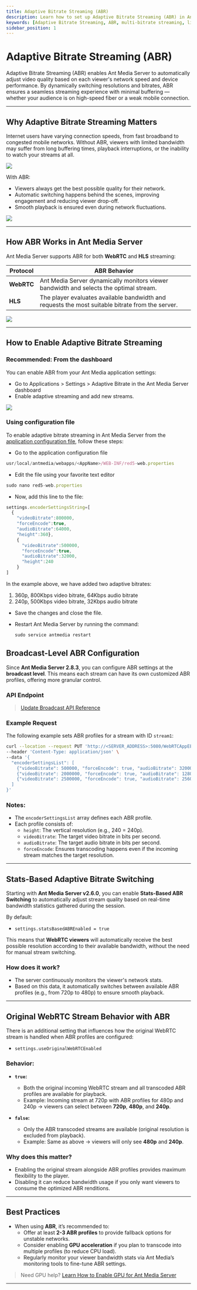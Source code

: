 ```yaml
---
title: Adaptive Bitrate Streaming (ABR)
description: Learn how to set up Adaptive Bitrate Streaming (ABR) in Ant Media Server using the REST API. Provide a smooth playback experience for all users, regardless of their network conditions.
keywords: [Adaptive Bitrate Streaming, ABR, multi-bitrate streaming, live stream quality switching, Ant Media Server API, Ant Media Server ABR setup, WebRTC ABR, HLS ABR]
sidebar_position: 1
---
```


# Adaptive Bitrate Streaming (ABR)

Adaptive Bitrate Streaming (ABR) enables Ant Media Server to automatically adjust video quality based on each viewer's network speed and device performance. By dynamically switching resolutions and bitrates, ABR ensures a seamless streaming experience with minimal buffering — whether your audience is on high-speed fiber or a weak mobile connection.

---

## Why Adaptive Bitrate Streaming Matters

Internet users have varying connection speeds, from fast broadband to congested mobile networks. Without ABR, viewers with limited bandwidth may suffer from long buffering times, playback interruptions, or the inability to watch your streams at all.

![](@site/static/img/buffering.jpg)

With ABR:
- Viewers always get the best possible quality for their network.
- Automatic switching happens behind the scenes, improving engagement and reducing viewer drop-off.
- Smooth playback is ensured even during network fluctuations.

![](@site/static/img/AP658325161480_131.jpg)

---

## How ABR Works in Ant Media Server

Ant Media Server supports ABR for both **WebRTC** and **HLS** streaming:

| Protocol | ABR Behavior |
|----------|--------------|
| **WebRTC** | Ant Media Server dynamically monitors viewer bandwidth and selects the optimal stream. |
| **HLS** | The player evaluates available bandwidth and requests the most suitable bitrate from the server. |

![](@site/static/img/HLSsegmentedvideodelivery.png)

---

## How to Enable Adaptive Bitrate Streaming

### Recommended: From the dashboard

You can enable ABR from your Ant Media application settings:
- Go to Applications > Settings > Adaptive Bitrate in the Ant Media Server dashboard
- Enable adaptive streaming and add new streams.

![](@site/static/img/adaptive-streaming/dashboardABR.png)

###  Using configuration file

To enable adaptive bitrate streaming in Ant Media Server from the [application configuration file](https://antmedia.io/docs/guides/configuration-and-testing/ams-application-configuration/), follow these steps:

- Go to the application configuration file
```js
usr/local/antmedia/webapps/<AppName>/WEB-INF/red5-web.properties
```
- Edit the file using your favorite text editor
```js
sudo nano red5-web.properties
```
- Now, add this line to the file: 
```js
settings.encoderSettingsString=[
  {
    "videoBitrate":800000,
    "forceEncode":true,
    "audioBitrate":64000,
    "height":360},
    {
      "videoBitrate":500000,
      "forceEncode":true,
      "audioBitrate":32000,
      "height":240
    }
]
```

In the example above, we have added two adaptive bitrates:

1.  360p, 800Kbps video bitrate, 64Kbps audio bitrate
2.  240p, 500Kbps video bitrate, 32Kbps audio bitrate

- Save the changes and close the file.
  
- Restart Ant Media Server by running the command:
  ```js
  sudo service antmedia restart
  ```

## Broadcast-Level ABR Configuration

Since **Ant Media Server 2.8.3**, you can configure ABR settings at the **broadcast level**. This means each stream can have its own customized ABR profiles, offering more granular control.

### API Endpoint

> [Update Broadcast API Reference](https://antmedia.io/rest/#/BroadcastRestService/updateBroadcast)

### Example Request

The following example sets ABR profiles for a stream with ID `stream1`:

```bash
curl --location --request PUT 'http://<SERVER_ADDRESS>:5080/WebRTCAppEE/rest/v2/broadcasts/stream1' \
--header 'Content-Type: application/json' \
--data '{
  "encoderSettingsList": [
    {"videoBitrate": 500000, "forceEncode": true, "audioBitrate": 32000, "height": 240},
    {"videoBitrate": 2000000, "forceEncode": true, "audioBitrate": 128000, "height": 720},
    {"videoBitrate": 2500000, "forceEncode": true, "audioBitrate": 256000, "height": 1080}
  ]
}'
```

### Notes:
- The `encoderSettingsList` array defines each ABR profile.
- Each profile consists of:
  - `height`: The vertical resolution (e.g., 240 = 240p).
  - `videoBitrate`: The target video bitrate in bits per second.
  - `audioBitrate`: The target audio bitrate in bits per second.
  - `forceEncode`: Ensures transcoding happens even if the incoming stream matches the target resolution.

---

## Stats-Based Adaptive Bitrate Switching

Starting with **Ant Media Server v2.6.0**, you can enable **Stats-Based ABR Switching** to automatically adjust stream quality based on real-time bandwidth statistics gathered during the session.

By default:
- `settings.statsBasedABREnabled = true`

This means that **WebRTC viewers** will automatically receive the best possible resolution according to their available bandwidth, without the need for manual stream switching.

### How does it work?

- The server continuously monitors the viewer's network stats.
- Based on this data, it automatically switches between available ABR profiles (e.g., from 720p to 480p) to ensure smooth playback.

---

## Original WebRTC Stream Behavior with ABR

There is an additional setting that influences how the original WebRTC stream is handled when ABR profiles are configured:

- `settings.useOriginalWebRTCEnabled`

### Behavior:
- **`true`:**
  - Both the original incoming WebRTC stream and all transcoded ABR profiles are available for playback.
  - Example: Incoming stream at 720p with ABR profiles for 480p and 240p → viewers can select between **720p**, **480p**, and **240p**.
  
- **`false`:**
  - Only the ABR transcoded streams are available (original resolution is excluded from playback).
  - Example: Same as above → viewers will only see **480p** and **240p**.

### Why does this matter?

- Enabling the original stream alongside ABR profiles provides maximum flexibility to the player.
- Disabling it can reduce bandwidth usage if you only want viewers to consume the optimized ABR renditions.

---

## Best Practices

- When using **ABR**, it’s recommended to:
  - Offer at least **2-3 ABR profiles** to provide fallback options for unstable networks.
  - Consider enabling **GPU acceleration** if you plan to transcode into multiple profiles (to reduce CPU load).
  - Regularly monitor your viewer bandwidth stats via Ant Media’s monitoring tools to fine-tune ABR settings.

> Need GPU help? [Learn How to Enable GPU for Ant Media Server](/guides/advanced-usage/using-nvidia-gpu/)

---

